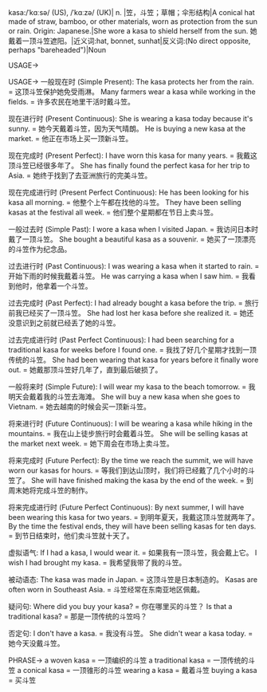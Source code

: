 kasa:/ˈkɑːsə/ (US), /ˈkɑːzə/ (UK)| n. |笠，斗笠；草帽；伞形结构|A conical hat made of straw, bamboo, or other materials, worn as protection from the sun or rain.  Origin: Japanese.|She wore a kasa to shield herself from the sun. 她戴着一顶斗笠遮阳。|近义词:hat, bonnet, sunhat|反义词:(No direct opposite, perhaps "bareheaded")|Noun

USAGE->

USAGE->
一般现在时 (Simple Present):
The kasa protects her from the rain. = 这顶斗笠保护她免受雨淋。
Many farmers wear a kasa while working in the fields. = 许多农民在地里干活时戴斗笠。

现在进行时 (Present Continuous):
She is wearing a kasa today because it's sunny. = 她今天戴着斗笠，因为天气晴朗。
He is buying a new kasa at the market. = 他正在市场上买一顶新斗笠。

现在完成时 (Present Perfect):
I have worn this kasa for many years. = 我戴这顶斗笠已经很多年了。
She has finally found the perfect kasa for her trip to Asia. = 她终于找到了去亚洲旅行的完美斗笠。

现在完成进行时 (Present Perfect Continuous):
He has been looking for his kasa all morning. = 他整个上午都在找他的斗笠。
They have been selling kasas at the festival all week. = 他们整个星期都在节日上卖斗笠。

一般过去时 (Simple Past):
I wore a kasa when I visited Japan. = 我访问日本时戴了一顶斗笠。
She bought a beautiful kasa as a souvenir. = 她买了一顶漂亮的斗笠作为纪念品。


过去进行时 (Past Continuous):
I was wearing a kasa when it started to rain. = 开始下雨的时候我戴着斗笠。
He was carrying a kasa when I saw him. = 我看到他时，他拿着一个斗笠。


过去完成时 (Past Perfect):
I had already bought a kasa before the trip. = 旅行前我已经买了一顶斗笠。
She had lost her kasa before she realized it. = 她还没意识到之前就已经丢了她的斗笠。


过去完成进行时 (Past Perfect Continuous):
I had been searching for a traditional kasa for weeks before I found one. = 我找了好几个星期才找到一顶传统的斗笠。
She had been wearing that kasa for years before it finally wore out. = 她戴那顶斗笠好几年了，直到最后破损了。


一般将来时 (Simple Future):
I will wear my kasa to the beach tomorrow. = 我明天会戴着我的斗笠去海滩。
She will buy a new kasa when she goes to Vietnam. = 她去越南的时候会买一顶新斗笠。


将来进行时 (Future Continuous):
I will be wearing a kasa while hiking in the mountains. = 我在山上徒步旅行时会戴着斗笠。
She will be selling kasas at the market next week. = 她下周会在市场上卖斗笠。


将来完成时 (Future Perfect):
By the time we reach the summit, we will have worn our kasas for hours. = 等我们到达山顶时，我们将已经戴了几个小时的斗笠了。
She will have finished making the kasa by the end of the week. = 到周末她将完成斗笠的制作。


将来完成进行时 (Future Perfect Continuous):
By next summer, I will have been wearing this kasa for two years. = 到明年夏天，我戴这顶斗笠就两年了。
By the time the festival ends, they will have been selling kasas for ten days. = 到节日结束时，他们卖斗笠就十天了。


虚拟语气:
If I had a kasa, I would wear it. = 如果我有一顶斗笠，我会戴上它。
I wish I had brought my kasa. = 我希望我带了我的斗笠。


被动语态:
The kasa was made in Japan. = 这顶斗笠是日本制造的。
Kasas are often worn in Southeast Asia. = 斗笠经常在东南亚地区佩戴。


疑问句:
Where did you buy your kasa? = 你在哪里买的斗笠？
Is that a traditional kasa? = 那是一顶传统的斗笠吗？


否定句:
I don't have a kasa. = 我没有斗笠。
She didn't wear a kasa today. = 她今天没戴斗笠。



PHRASE->
a woven kasa = 一顶编织的斗笠
a traditional kasa = 一顶传统的斗笠
a conical kasa = 一顶锥形的斗笠
wearing a kasa = 戴着斗笠
buying a kasa = 买斗笠
